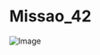 # Missao_42

![Image](https://github.com/user-attachments/assets/c92839ae-5a00-4060-bf4a-0122bb746eb6)

